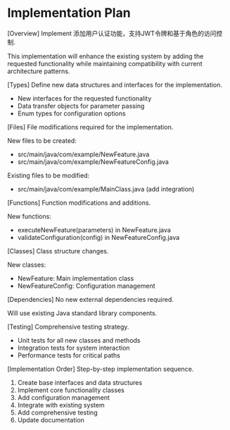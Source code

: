 # Implementation Plan

[Overview]
Implement 添加用户认证功能，支持JWT令牌和基于角色的访问控制.

This implementation will enhance the existing system by adding the requested functionality while maintaining compatibility with current architecture patterns.

[Types]
Define new data structures and interfaces for the implementation.

- New interfaces for the requested functionality
- Data transfer objects for parameter passing
- Enum types for configuration options

[Files]
File modifications required for the implementation.

New files to be created:
- src/main/java/com/example/NewFeature.java
- src/main/java/com/example/NewFeatureConfig.java

Existing files to be modified:
- src/main/java/com/example/MainClass.java (add integration)

[Functions]
Function modifications and additions.

New functions:
- executeNewFeature(parameters) in NewFeature.java
- validateConfiguration(config) in NewFeatureConfig.java

[Classes]
Class structure changes.

New classes:
- NewFeature: Main implementation class
- NewFeatureConfig: Configuration management

[Dependencies]
No new external dependencies required.

Will use existing Java standard library components.

[Testing]
Comprehensive testing strategy.

- Unit tests for all new classes and methods
- Integration tests for system interaction
- Performance tests for critical paths

[Implementation Order]
Step-by-step implementation sequence.

1. Create base interfaces and data structures
2. Implement core functionality classes
3. Add configuration management
4. Integrate with existing system
5. Add comprehensive testing
6. Update documentation
